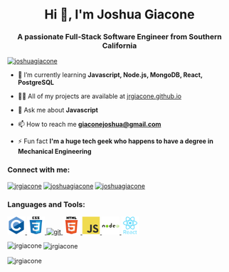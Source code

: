 <h1 align="center">Hi 👋, I'm Joshua Giacone</h1>
<h3 align="center">A passionate Full-Stack Software Engineer from Southern California</h3>

<p align="left"> <a href="https://twitter.com/joshuagiacone" target="blank"><img src="https://img.shields.io/twitter/follow/joshuagiacone?logo=twitter&style=for-the-badge" alt="joshuagiacone" /></a> </p>

- 🌱 I’m currently learning **Javascript, Node.js, MongoDB, React, PostgreSQL**

- 👨‍💻 All of my projects are available at [jrgiacone.github.io](https://jrgiacone.github.io/)

- 💬 Ask me about **Javascript**

- 📫 How to reach me **giaconejoshua@gmail.com**

- ⚡ Fun fact **I'm a huge tech geek who happens to have a degree in Mechanical Engineering**

<h3 align="left">Connect with me:</h3>
<p align="left">
<a href="https://codepen.io/jrgiacone" target="blank"><img align="center" src="https://raw.githubusercontent.com/rahuldkjain/github-profile-readme-generator/master/src/images/icons/Social/codepen.svg" alt="jrgiacone" height="30" width="40" /></a>
<a href="https://twitter.com/joshuagiacone" target="blank"><img align="center" src="https://raw.githubusercontent.com/rahuldkjain/github-profile-readme-generator/master/src/images/icons/Social/twitter.svg" alt="joshuagiacone" height="30" width="40" /></a>
<a href="https://linkedin.com/in/joshuagiacone" target="blank"><img align="center" src="https://raw.githubusercontent.com/rahuldkjain/github-profile-readme-generator/master/src/images/icons/Social/linked-in-alt.svg" alt="joshuagiacone" height="30" width="40" /></a>
</p>

<h3 align="left">Languages and Tools:</h3>
<p align="left"> <a href="https://www.cprogramming.com/" target="_blank" rel="noreferrer"> <img src="https://raw.githubusercontent.com/devicons/devicon/master/icons/c/c-original.svg" alt="c" width="40" height="40"/> </a> <a href="https://www.w3schools.com/css/" target="_blank" rel="noreferrer"> <img src="https://raw.githubusercontent.com/devicons/devicon/master/icons/css3/css3-original-wordmark.svg" alt="css3" width="40" height="40"/> </a> <a href="https://git-scm.com/" target="_blank" rel="noreferrer"> <img src="https://www.vectorlogo.zone/logos/git-scm/git-scm-icon.svg" alt="git" width="40" height="40"/> </a> <a href="https://www.w3.org/html/" target="_blank" rel="noreferrer"> <img src="https://raw.githubusercontent.com/devicons/devicon/master/icons/html5/html5-original-wordmark.svg" alt="html5" width="40" height="40"/> </a> <a href="https://developer.mozilla.org/en-US/docs/Web/JavaScript" target="_blank" rel="noreferrer"> <img src="https://raw.githubusercontent.com/devicons/devicon/master/icons/javascript/javascript-original.svg" alt="javascript" width="40" height="40"/> </a> <a href="https://nodejs.org" target="_blank" rel="noreferrer"> <img src="https://raw.githubusercontent.com/devicons/devicon/master/icons/nodejs/nodejs-original-wordmark.svg" alt="nodejs" width="40" height="40"/> </a> <a href="https://reactjs.org/" target="_blank" rel="noreferrer"> <img src="https://raw.githubusercontent.com/devicons/devicon/master/icons/react/react-original-wordmark.svg" alt="react" width="40" height="40"/> </a> </p>

<p><img align="left" src="https://github-readme-stats.vercel.app/api/top-langs?username=jrgiacone&show_icons=true&locale=en&layout=compact" alt="jrgiacone" /></p>

<p>&nbsp;<img align="center" src="https://github-readme-stats.vercel.app/api?username=jrgiacone&show_icons=true&locale=en" alt="jrgiacone" /></p>

<p><img align="center" src="https://github-readme-streak-stats.herokuapp.com/?user=jrgiacone&" alt="jrgiacone" /></p>

